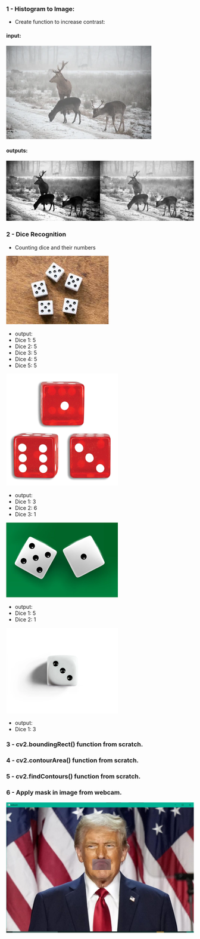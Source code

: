 ### 1 - Histogram to Image:

- Create function to increase contrast:

#### input:

![image](1%20-%20Histogram%20to%20Image/inputs/img.png)

#### outputs:

![image](1%20-%20Histogram%20to%20Image/outputs/equalize.png)

### 2 - Dice Recognition

 - Counting dice and their numbers

![image](2%20-%20Dice%20Recognition/inputs/img_1.png)

- output: 
- Dice 1: 5
- Dice 2: 5
- Dice 3: 5
- Dice 4: 5
- Dice 5: 5

![image](2%20-%20Dice%20Recognition/inputs/img_2.png)

- output: 
- Dice 1: 3
- Dice 2: 6
- Dice 3: 1

![image](2%20-%20Dice%20Recognition/inputs/img_3.png)

- output: 
- Dice 1: 5
- Dice 2: 1

![image](2%20-%20Dice%20Recognition/inputs/img_4.png)

- output: 
- Dice 1: 3

###  3 - cv2.boundingRect() function from scratch.

###  4 - cv2.contourArea() function from scratch.

###  5 - cv2.findContours() function from scratch.


###  6 - Apply mask in image from webcam.

![image](6%20-%20webcam/outputs/img_1.png)






